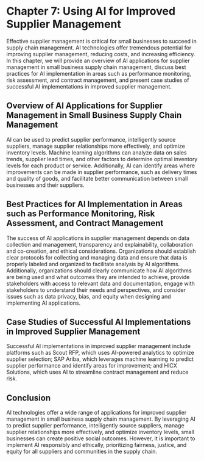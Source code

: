 Chapter 7: Using AI for Improved Supplier Management
====================================================

Effective supplier management is critical for small businesses to succeed in supply chain management. AI technologies offer tremendous potential for improving supplier management, reducing costs, and increasing efficiency. In this chapter, we will provide an overview of AI applications for supplier management in small business supply chain management, discuss best practices for AI implementation in areas such as performance monitoring, risk assessment, and contract management, and present case studies of successful AI implementations in improved supplier management.

Overview of AI Applications for Supplier Management in Small Business Supply Chain Management
---------------------------------------------------------------------------------------------

AI can be used to predict supplier performance, intelligently source suppliers, manage supplier relationships more effectively, and optimize inventory levels. Machine learning algorithms can analyze data on sales trends, supplier lead times, and other factors to determine optimal inventory levels for each product or service. Additionally, AI can identify areas where improvements can be made in supplier performance, such as delivery times and quality of goods, and facilitate better communication between small businesses and their suppliers.

Best Practices for AI Implementation in Areas such as Performance Monitoring, Risk Assessment, and Contract Management
----------------------------------------------------------------------------------------------------------------------

The success of AI applications in supplier management depends on data collection and management, transparency and explainability, collaboration and co-creation, and ethical considerations. Organizations should establish clear protocols for collecting and managing data and ensure that data is properly labeled and organized to facilitate analysis by AI algorithms. Additionally, organizations should clearly communicate how AI algorithms are being used and what outcomes they are intended to achieve, provide stakeholders with access to relevant data and documentation, engage with stakeholders to understand their needs and perspectives, and consider issues such as data privacy, bias, and equity when designing and implementing AI applications.

Case Studies of Successful AI Implementations in Improved Supplier Management
-----------------------------------------------------------------------------

Successful AI implementations in improved supplier management include platforms such as Scout RFP, which uses AI-powered analytics to optimize supplier selection; SAP Ariba, which leverages machine learning to predict supplier performance and identify areas for improvement; and HICX Solutions, which uses AI to streamline contract management and reduce risk.

Conclusion
----------

AI technologies offer a wide range of applications for improved supplier management in small business supply chain management. By leveraging AI to predict supplier performance, intelligently source suppliers, manage supplier relationships more effectively, and optimize inventory levels, small businesses can create positive social outcomes. However, it is important to implement AI responsibly and ethically, prioritizing fairness, justice, and equity for all suppliers and communities in the supply chain.
